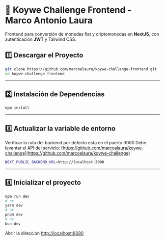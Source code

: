 # 🚀 Koywe Challenge Frontend - Marco Antonio Laura
Frontend para conversión de monedas fiat y criptomonedas en **NextJS**, con autenticación **JWT** y Tailwind CSS.

## 1️⃣ Descargar el Proyecto
```bash
git clone https://github.com/marcoalaura/koywe-challenge-frontend.git
cd koywe-challenge-frontend
```

---

## 2️⃣ Instalación de Dependencias

```bash
npm install
```
---

## 3️⃣ Actualizar la variable de entorno
Verificar la ruta del backend por defecto esta en el puerto 3000
Debe levantar el API del servicio: [https://github.com/marcoalaura/koywe-challenge](https://github.com/marcoalaura/koywe-challenge)

```bash
NEXT_PUBLIC_BACKEND_URL=http://localhost:3000
```

---

## 4️⃣ Inicializar el proyecto

```bash
npm run dev
# or
yarn dev
# or
pnpm dev
# or
bun dev
```

Abrir la direccion [http://localhost:8080](http://localhost:8080)
